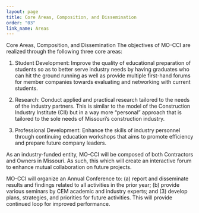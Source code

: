 ```yaml
---
layout: page
title: Core Areas, Composition, and Dissemination
order: "03"
link_name: Areas
---
```


Core Areas, Composition, and Dissemination
The objectives of MO-CCI are realized through the
following three core areas:

1. Student Development: Improve the quality of
educational preparation of students so as to better
serve industry needs by having graduates who can
hit the ground running as well as provide multiple
first-hand forums for member companies towards
evaluating and networking with current students.

2. Research: Conduct applied and practical research
tailored to the needs of the industry partners. This is
similar to the model of the Construction Industry
Institute (CII) but in a way more “personal” approach
that is tailored to the sole needs of Missouri’s
construction industry.

3. Professional Development: Enhance the skills of
industry personnel through continuing education
workshops that aims to promote efficiency and
prepare future company leaders.

As an industry-funded entity, MO-CCI will be composed
of both Contractors and Owners in Missouri. As such, this
which will create an interactive forum to enhance
mutual collaboration on future projects.

MO-CCI will organize an Annual Conference to: (a) report
and disseminate results and findings related to all
activities in the prior year; (b) provide various seminars
by CEM academic and industry experts; and (3) develop
plans, strategies, and priorities for future activities. This
will provide continued loop for improved performance.